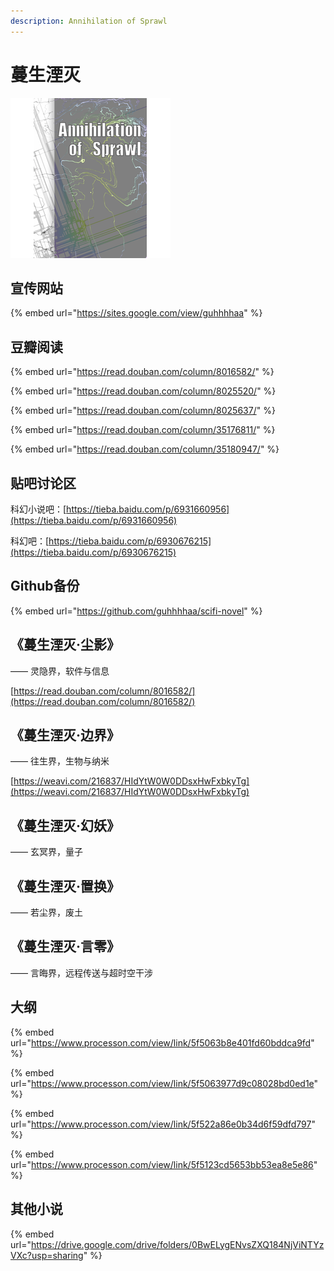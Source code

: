 ```yaml
---
description: Annihilation of Sprawl
---
```


# 蔓生湮灭

![](.gitbook/assets/spaces_-m35v6svll3z-ggonuma_avatar-1585389178125.png)

## 宣传网站

{% embed url="https://sites.google.com/view/guhhhhaa" %}

## 豆瓣阅读

{% embed url="https://read.douban.com/column/8016582/" %}

{% embed url="https://read.douban.com/column/8025520/" %}

{% embed url="https://read.douban.com/column/8025637/" %}

{% embed url="https://read.douban.com/column/35176811/" %}

{% embed url="https://read.douban.com/column/35180947/" %}

## 贴吧讨论区

科幻小说吧：[https://tieba.baidu.com/p/6931660956](https://tieba.baidu.com/p/6931660956)

科幻吧：[https://tieba.baidu.com/p/6930676215](https://tieba.baidu.com/p/6930676215)

## Github备份

{% embed url="https://github.com/guhhhhaa/scifi-novel" %}

## 《蔓生湮灭·尘影》

—— 灵隐界，软件与信息

[https://read.douban.com/column/8016582/](https://read.douban.com/column/8016582/)

## 《蔓生湮灭·边界》

—— 往生界，生物与纳米

[https://weavi.com/216837/HIdYtW0W0DDsxHwFxbkyTg](https://weavi.com/216837/HIdYtW0W0DDsxHwFxbkyTg)

## 《蔓生湮灭·幻妖》

—— 玄冥界，量子

## 《蔓生湮灭·置换》

—— 若尘界，废土

## 《蔓生湮灭·言零》

—— 言晦界，远程传送与超时空干涉

## 大纲

{% embed url="https://www.processon.com/view/link/5f5063b8e401fd60bddca9fd" %}

{% embed url="https://www.processon.com/view/link/5f5063977d9c08028bd0ed1e" %}

{% embed url="https://www.processon.com/view/link/5f522a86e0b34d6f59dfd797" %}

{% embed url="https://www.processon.com/view/link/5f5123cd5653bb53ea8e5e86" %}

## 其他小说

{% embed url="https://drive.google.com/drive/folders/0BwELygENvsZXQ184NjViNTYzVXc?usp=sharing" %}



